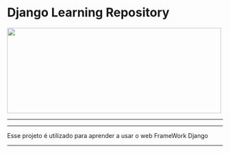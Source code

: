 # Django Learning Repository

<img src="https://i.imgur.com/ahjHe3h.jpeg" width="500" height="200">

---

***
Esse projeto é utilizado para aprender a usar o web FrameWork Django

___
